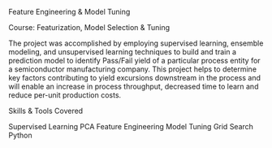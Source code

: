 Feature Engineering & Model Tuning

Course: Featurization, Model Selection & Tuning

The project was accomplished by employing supervised learning, ensemble modeling, and unsupervised learning techniques to build and train a prediction model to identify Pass/Fail yield of a particular process entity for a semiconductor manufacturing company. This project helps to determine key factors contributing to yield excursions downstream in the process and will enable an increase in process throughput, decreased time to learn and reduce per-unit production costs.

Skills & Tools Covered


Supervised Learning
PCA
Feature Engineering
Model Tuning
Grid Search
Python
